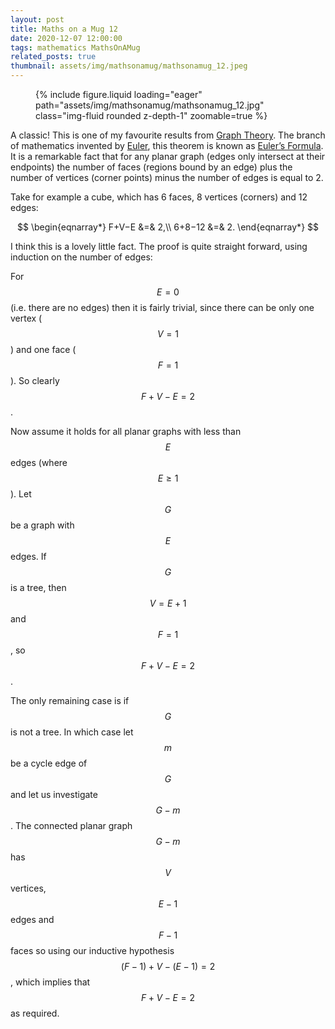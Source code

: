 ```yaml
---
layout: post
title: Maths on a Mug 12
date: 2020-12-07 12:00:00
tags: mathematics MathsOnAMug
related_posts: true
thumbnail: assets/img/mathsonamug/mathsonamug_12.jpeg
---
```


<div class="row mt-3">
    <div class="col-sm mt-3 mt-md-0">
        <figure>
            {% include figure.liquid loading="eager" path="assets/img/mathsonamug/mathsonamug_12.jpg" class="img-fluid rounded z-depth-1" zoomable=true %}
        </figure>
    </div>
</div>

A classic! This is one of my favourite results from [Graph Theory](https://en.wikipedia.org/wiki/Graph_theory). The branch of mathematics invented by [Euler](https://en.wikipedia.org/wiki/Leonhard_Euler), this theorem is known as [Euler’s Formula](https://en.wikipedia.org/wiki/Planar_graph#Euler.27s_formula). It is a remarkable fact that for any planar graph (edges only intersect at their endpoints) the number of faces (regions bound by an edge) plus the number of vertices (corner points) minus the number of edges is equal to 2.

Take for example a cube, which has 6 faces, 8 vertices (corners) and 12 edges:

$$
\begin{eqnarray*}
F+V−E &=& 2,\\
6+8−12 &=& 2.
\end{eqnarray*}
$$

I think this is a lovely little fact. The proof is quite straight forward, using induction on the number of edges:

For $$E=0$$ (i.e. there are no edges) then it is fairly trivial, since there can be only one vertex ($$V=1$$) and one face ($$F=1$$). So clearly $$F+V−E=2$$. 

Now assume it holds for all planar graphs with less than $$E$$ edges (where $$E\ge 1$$). Let $$G$$ be a graph with $$E$$ edges. If $$G$$ is a tree, then $$V=E+1$$ and $$F=1$$, so $$F+V−E=2$$. 

The only remaining case is if $$G$$ is not a tree. In which case let $$m$$ be a cycle edge of $$G$$ and let us investigate $$G−m$$. The connected planar graph $$G−m$$ has $$V$$ vertices, $$E−1$$ edges and $$F−1$$ faces so using our inductive hypothesis $$(F−1)+V−(E−1)=2$$, which implies that $$F+V−E=2$$ as required.
